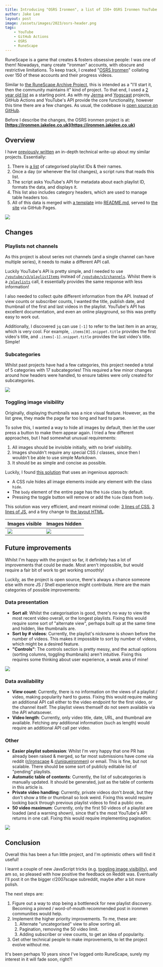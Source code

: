 ```yaml
---
title: Introducing "OSRS Ironmen", a list of 150+ OSRS Ironmen YouTube Series ⚒️
author: Jake Lee
layout: post
image: /assets/images/2023/osrs-header.png
tags:
    - YouTube
    - GitHub Actions
    - OSRS
    - RuneScape
---
```


RuneScape is a game that creates & fosters obsessive people: I was one of them! Nowadays, many create "ironman" accounts, with obscure and restrictive limitations. To keep track, I created "[OSRS Ironmen](https://ironmen.jakelee.co.uk/)" collating over 150 of these accounts and their progress videos.

Similar to [the RuneScape Archive Project](/the-runescape-archives-mission-to-rescue-old-runescape-caches/), this is intended as a "I'll start it, then the community maintains it" kind of project. To that end, I used a [2 year old list](https://www.reddit.com/r/UniqueIronmen/comments/lh5k2m/restricted_account_content_creator_compendium/) as a starting point. As with my [Jerma](https://channels.jerma.io) and [Yogscast](https://yogscast.jakelee.co.uk) projects, GitHub Actions and YouTube's API provide the core functionality, however this time there are a few changes. As usual, the codebase is [open source on GitHub](https://github.com/jakesteam/osrs-ironmen).

Before I describe the changes, the OSRS ironmen project is at: **[https://ironmen.jakelee.co.uk](https://ironmen.jakelee.co.uk)**

## Overview

I have [previously written](/fetching-youtube-metadata-in-github-actions-and-persisting/) an in-depth technical write-up about my similar projects. Essentially:
1. There is [a list](https://github.com/JakeSteam/osrs-ironmen/blob/main/automation/playlists.txt) of categorised playlist IDs & their names.
2. Once a day (or whenever the list changes), a script runs that reads this list.
3. The script asks YouTube's API for metadata about each playlist ID, formats the data, and displays it.
4. This list also includes category headers, which are used to manage table headers too.
5. All of this data is merged with [a template](https://github.com/JakeSteam/osrs-ironmen/blob/main/automation/template.md) into [README.md](https://github.com/JakeSteam/osrs-ironmen/blob/main/README.md), served to [the site](https://ironmen.jakelee.co.uk) via GitHub Pages.

[![](/assets/images/2023/osrs-overview.png)](/assets/images/2023/osrs-overview.png)

## Changes

### Playlists not channels

As this project is about series not channels (and a single channel can have multiple series), it needs to make a different API call. 

Luckily YouTube's API is pretty simple, and I needed to use [`/youtube/v3/playlistItems`](https://developers.google.com/youtube/v3/docs/playlistItems/list) instead of [`/youtube/v3/channels`](https://developers.google.com/youtube/v3/docs/channels/list). Whilst there is a [`/playlists`](https://developers.google.com/youtube/v3/docs/playlists) call, it essentially provides the same response with less information!

I also needed to collect quite different information from the API. Instead of view counts or subscriber counts, I wanted the title, publish date, and thumbnail of the first and last videos in the playlist. YouTube's API has excellent documentation, and even an online playground, so this was pretty easy to work out.

Additionally, I discovered `jq` can use `[-1]` to refer to the last item in an array, which is very cool. For example, `.items[0].snippet.title` provides the first video's title, and `.items[-1].snippet.title` provides the last video's title. Simple!

### Subcategories

Whilst past projects have had a few categories, this project needed a total of 5 categories with 17 subcategories! This required a few minor changes around how headers were handled, to ensure tables were only created for subcategories.

[![](/assets/images/2023/osrs-categories.png)](/assets/images/2023/osrs-categories.png)

### Toggling image visibility

Originally, displaying thumbnails was a nice visual feature. However, as the list grew, they made the page far too long and hard to parse. 

To solve this, I wanted a way to hide all images by default, then let the user press a button to make them appear again. I tried a few different approaches, but I had somewhat unusual requirements:
1. All images should be invisible initially, with no brief visibility.
2. Images shouldn't require any special CSS / classes, since then I wouldn't be able to use simple Markdown.
3. It should be as simple and concise as possible.

Luckily, I found [this solution](https://stackoverflow.com/a/30212168/608312) that uses an ingenious approach:
* A CSS rule hides all image elements inside any element with the class `hide`.
* The `body` element of the entire page has the `hide` class by default.
* Pressing the toggle button will remove or add the `hide` class from `body`.

This solution was very efficient, and meant minimal code: [3 lines of CSS](https://github.com/JakeSteam/osrs-ironmen/blob/main/css/tweaks.css#L5), [3 lines of JS](https://github.com/JakeSteam/osrs-ironmen/blob/main/js/image_hiding.js), and a tiny change to [the layout HTML](https://github.com/JakeSteam/osrs-ironmen/blob/main/_layouts/default.html#L13). 

| Images visible | Images hidden |
| --- | --- |
| [![](/assets/images/2023/osrs-images-shown-thumbnail.png)](/assets/images/2023/osrs-images-shown.png) | [![](/assets/images/2023/osrs-images-hidden-thumbnail.png)](/assets/images/2023/osrs-images-hidden.png) |

## Future improvements

Whilst I'm happy with the project so far, it definitely has a lot of improvements that could be made. Most aren't impossible, but would require a fair bit of work to get working smoothly! 

Luckily, as the project is open source, there's always a chance someone else with more JS / Shell experience might contribute. Here are the main categories of possible improvements:

### Data presentation

* **Sort all**: Whilst the categorisation is good, there's no way to view the most recent video overall, or the longest playlists. Fixing this would require some sort of "alternate view", perhaps built up at the same time and hidden, like thumbnails are.
* **Sort by # videos**: Currently, the playlist's nickname is shown before the number of videos. This makes it impossible to sort by number of videos, which might be a desired feature.
* **"Controls"**: The controls section is pretty messy, and the actual options (sorting columns, toggling thumbnails) aren't intuitive. Fixing this requires some thinking about user experience, a weak area of mine!

[![](/assets/images/2023/osrs-controls.png)](/assets/images/2023/osrs-controls.png)

### Data availability

* **View count**: Currently, there is no information on the views of a playlist / video, making popularity hard to guess. Fixing this would require making an additional API call either to the video endpoint for the first video, or the channel itself. The playlist views themself do not seem available via the API whatsoever.
* **Video length**: Currently, only video title, date, URL, and thumbnail are available. Fetching *any* additional information (such as length) would require an additional API call per video.

### Other

* **Easier playlist submission**: Whilst I'm very happy that one PR has already been raised & merged, so far most submissions have come via reddit ([r/ironscape](https://www.reddit.com/r/ironscape/comments/1734ixb/hello_snowfl_ironmen_ive_created_an_adfree_open/) & [r/uniqueironmen](https://www.reddit.com/r/UniqueIronmen/comments/17341oa/hello_snowflakes_ive_created_an_adfree_open/)) or email. This is fine, but not scalable. There should be some sort of publicly editable list of "pending" playlists.
* **Automatic table of contents**: Currently, the list of subcategories is manually updated. It should be generated, just as the table of contents in this article is. 
* **Private video handling**: Currently, private videos don't *break*, but they don't show a title or thumbnail so look weird. Fixing this would require looking back through previous playlist videos to find a public one.
* **50 video maximum**: Currently, only the first 50 videos of a playlist are loaded (and a warning shown), since that's the most YouTube's API returns in one call. Fixing this would require implementing pagination:

[![](/assets/images/2023/osrs-too-many.png)](/assets/images/2023/osrs-too-many.png)

## Conclusion

Overall this has been a fun little project, and I'm optimistic others will find it useful!

I learnt a couple of new JavaScript tricks (e.g. [toggling image visibility](#toggling-image-visibility)), and am so, so pleased with how positive the feedback on Reddit was. Eventually I'll post it on the bigger r/2007scape subreddit, maybe after a bit more polish.

The next steps are:
1. Figure out a way to stop being a bottleneck for new playlist discovery. Becoming a pinned / word-of-mouth recommended post in ironmen communities would help.
2. Implement the higher priority improvements. To me, these are:
    1. Alternate "uncategorised" view to allow sorting all.
    2. Pagination, removing the 50 video limit.
    3. Adding subscriber or view counts, to get an idea of popularity. 
3. Get other technical people to make improvements, to let the project evolve without me. 

It's been perhaps 10 years since I've logged onto RuneScape, surely my interest in it will fade soon, right?!
